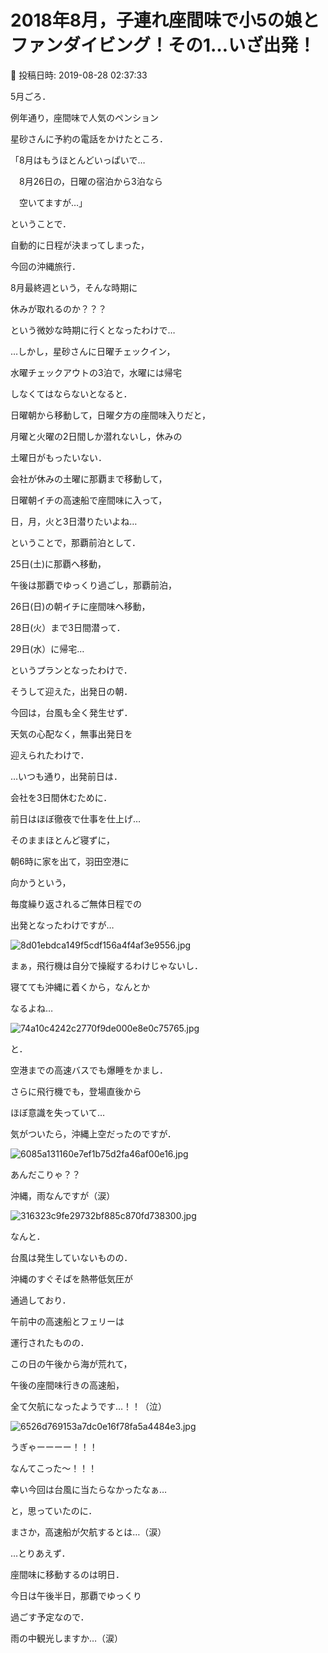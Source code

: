 # 2018年8月，子連れ座間味で小5の娘とファンダイビング！その1…いざ出発！

📅 投稿日時: 2019-08-28 02:37:33

5月ごろ．


例年通り，座間味で人気のペンション


星砂さんに予約の電話をかけたところ．





「8月はもうほとんどいっぱいで…


　8月26日の，日曜の宿泊から3泊なら


　空いてますが…」





ということで．


自動的に日程が決まってしまった，


今回の沖縄旅行．





8月最終週という，そんな時期に


休みが取れるのか？？？


という微妙な時期に行くとなったわけで…





…しかし，星砂さんに日曜チェックイン，


水曜チェックアウトの3泊で，水曜には帰宅


しなくてはならないとなると．


日曜朝から移動して，日曜夕方の座間味入りだと，


月曜と火曜の2日間しか潜れないし，休みの


土曜日がもったいない．


会社が休みの土曜に那覇まで移動して，


日曜朝イチの高速船で座間味に入って，


日，月，火と3日潜りたいよね…





ということで，那覇前泊として．





25日(土)に那覇へ移動，


午後は那覇でゆっくり過ごし，那覇前泊，


26日(日)の朝イチに座間味へ移動，


28日(火）まで3日間潜って．


29日(水）に帰宅…





というプランとなったわけで．





そうして迎えた，出発日の朝．


今回は，台風も全く発生せず．


天気の心配なく，無事出発日を


迎えられたわけで．





…いつも通り，出発前日は．


会社を3日間休むために．


前日はほぼ徹夜で仕事を仕上げ…


そのままほとんど寝ずに，


朝6時に家を出て，羽田空港に


向かうという，


毎度繰り返されるご無体日程での


出発となったわけですが…




![8d01ebdca149f5cdf156a4f4af3e9556.jpg](images/8d01ebdca149f5cdf156a4f4af3e9556.jpg)




まぁ，飛行機は自分で操縦するわけじゃないし．


寝てても沖縄に着くから，なんとか


なるよね…




![74a10c4242c2770f9de000e8e0c75765.jpg](images/74a10c4242c2770f9de000e8e0c75765.jpg)




と．


空港までの高速バスでも爆睡をかまし．


さらに飛行機でも，登場直後から


ほぼ意識を失っていて…





気がついたら，沖縄上空だったのですが．




![6085a131160e7ef1b75d2fa46af00e16.jpg](images/6085a131160e7ef1b75d2fa46af00e16.jpg)




あんだこりゃ？？


沖縄，雨なんですが（涙）




![316323c9fe29732bf885c870fd738300.jpg](images/316323c9fe29732bf885c870fd738300.jpg)




なんと．


台風は発生していないものの．


沖縄のすぐそばを熱帯低気圧が


通過しており．


午前中の高速船とフェリーは


運行されたものの．


この日の午後から海が荒れて，


午後の座間味行きの高速船，


全て欠航になったようです…！！（泣）




![6526d769153a7dc0e16f78fa5a4484e3.jpg](images/6526d769153a7dc0e16f78fa5a4484e3.jpg)




うぎゃーーーー！！！


なんてこった～！！！


幸い今回は台風に当たらなかったなぁ…


と，思っていたのに．


まさか，高速船が欠航するとは…（涙）





…とりあえず．


座間味に移動するのは明日．


今日は午後半日，那覇でゆっくり


過ごす予定なので．


雨の中観光しますか…（涙）
